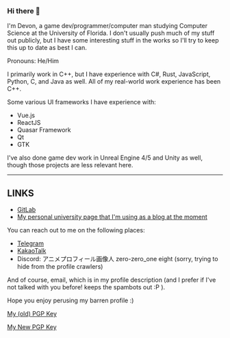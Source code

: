   <h3> Hi there 👋</h3>

I'm Devon, a game dev/programmer/computer man studying Computer Science at the University of Florida.
I don't usually push much of my stuff out publicly, but I have some interesting stuff in the works so I'll try to keep this
up to date as best I can.

Pronouns: He/Him 

I primarily work in C++, but I have experience with C#, Rust, JavaScript, Python, C, and Java as well.
All of my real-world work experience has been C++.

Some various UI frameworks I have experience with:
- Vue.js
- ReactJS
- Quasar Framework
- Qt
- GTK

I've also done game dev work in Unreal Engine 4/5 and Unity as well, though those projects are less relevant here.

<hr>

## LINKS

- <a href="https://gitlab.com/dstettler">GitLab</a>
- [My personal university page that I'm using as a blog at the moment](https://www.cise.ufl.edu/~devon.stettler/)

You can reach out to me on the following places:
- <a href="https://t.me/deevonstutter">Telegram</a>
- <a href="https://open.kakao.com/me/dstettler">KakaoTalk</a>
- Discord: アニメプロフィール画像人 zero-zero_one eight (sorry, trying to hide from the profile crawlers)


And of course, email, which is in my profile description (and I prefer if I've not talked with you before! keeps the spambots out :P ).

Hope you enjoy perusing my barren profile :)

<a href="https://raw.githubusercontent.com/deevonstutter/deevonstutter/master/F292BCFDBC8C87D4B4E24220285E007E82A5CE8C.asc">My (old) PGP Key</a>

<a href="https://raw.githubusercontent.com/deevonstutter/deevonstutter/master/Devon_0x53C10974_public.asc">My New PGP Key</a>
</span>
<!--
**deevonstutter/deevonstutter** is a ✨ _special_ ✨ repository because its `README.md` (this file) appears on your GitHub profile.

Here are some ideas to get you started:

- 🔭 I’m currently working on ...
- 🌱 I’m currently learning ...
- 👯 I’m looking to collaborate on ...
- 🤔 I’m looking for help with ...
- 💬 Ask me about ...
- 📫 How to reach me: ...
- 😄 Pronouns: ...
- ⚡ Fun fact: ...
-->
